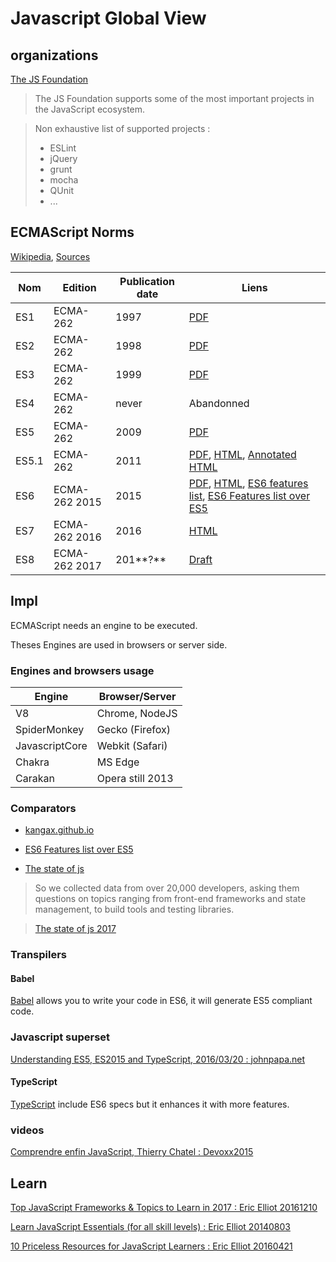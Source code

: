 # Javascript Global View

## organizations

[The JS Foundation](https://js.foundation/)

> The JS Foundation supports some of the most important projects in the JavaScript ecosystem.

> Non exhaustive list of supported projects :
> - ESLint
> - jQuery
> - grunt
> - mocha
> - QUnit
> - ...

## ECMAScript Norms

[Wikipedia](https://fr.wikipedia.org/wiki/ECMAScript), [Sources](https://developer.mozilla.org/fr/docs/Web/JavaScript/Language_Resources)

| Nom | Edition | Publication date | Liens | 
| --- | ------- | ---------------- | ----- |
| ES1 | ECMA-262 | 1997 | [PDF](https://www.ecma-international.org/publications/files/ECMA-ST-ARCH/ECMA-262,%201st%20edition,%20June%201997.pdf) |
| ES2 | ECMA-262 | 1998 | [PDF](https://www.ecma-international.org/publications/files/ECMA-ST-ARCH/ECMA-262,%202nd%20edition,%20August%201998.pdf) |
| ES3 | ECMA-262 | 1999 | [PDF](https://www.ecma-international.org/publications/files/ECMA-ST-ARCH/ECMA-262,%203rd%20edition,%20December%201999.pdf) |
| ES4 | ECMA-262 | never | Abandonned |
| ES5 | ECMA-262 | 2009 | [PDF](https://www.ecma-international.org/publications/files/ECMA-ST-ARCH/ECMA-262%205th%20edition%20December%202009.pdf) |
| ES5.1 | ECMA-262 | 2011 | [PDF](http://www.ecma-international.org/ecma-262/5.1/Ecma-262.pdf), [HTML](https://www.ecma-international.org/ecma-262/5.1/), [Annotated HTML](https://es5.github.io/) |
| ES6 | ECMA-262 2015 | 2015 | [PDF](http://www.ecma-international.org/publications/files/ECMA-ST/Ecma-262.pdf), [HTML](http://www.ecma-international.org/ecma-262/6.0/index.html), [ES6 features list](https://github.com/lukehoban/es6features), [ES6 Features list over ES5](http://es6-features.org) |
| ES7 | ECMA-262 2016 | 2016 | [HTML](https://www.ecma-international.org/ecma-262/7.0/) |
| ES8 | ECMA-262 2017 | 201**?** | [Draft](http://tc39.github.io/ecma262/) |

## Impl

ECMAScript needs an engine to be executed.

Theses Engines are used in browsers or server side.

### Engines and browsers usage

| Engine | Browser/Server |
| ------ | -------- |
| V8 | Chrome, NodeJS |
| SpiderMonkey | Gecko (Firefox) |
| JavascriptCore | Webkit (Safari) |
| Chakra | MS Edge |
| Carakan | Opera still 2013 |

### Comparators

- [kangax.github.io](http://kangax.github.io/compat-table)
- [ES6 Features list over ES5](http://es6-features.org)

- [The state of js](https://stateofjs.com/)

> So we collected data from over 20,000 developers, asking them questions on topics ranging from front-end frameworks and state management, to build tools and testing libraries.

> [The state of js 2017](https://stateofjs.com/2017/introduction/)

### Transpilers

#### Babel

[Babel](https://babeljs.io/) allows you to write your code in ES6, it will generate ES5 compliant code.

### Javascript superset

[Understanding ES5, ES2015 and TypeScript, 2016/03/20 : johnpapa.net](https://johnpapa.net/es5-es2015-typescript/)

#### TypeScript

[TypeScript](http://www.typescriptlang.org/) include ES6 specs but it enhances it with more features.

### videos

[Comprendre enfin JavaScript, Thierry Chatel : Devoxx2015](https://www.youtube.com/watch?v=PSeU1IJztkI&list=PLklQqdqnBkPgctKh1xIvF4eFGtmvUvE2b&index=128)

## Learn

[Top JavaScript Frameworks & Topics to Learn in 2017 : Eric Elliot 20161210](https://medium.com/javascript-scene/top-javascript-frameworks-topics-to-learn-in-2017-700a397b711)

[Learn JavaScript Essentials (for all skill levels) : Eric Elliot 20140803](https://medium.com/javascript-scene/learn-javascript-b631a4af11f2)

[10 Priceless Resources for JavaScript Learners : Eric Elliot 20160421](https://medium.com/javascript-scene/10-priceless-resources-for-javascript-learners-bbf2f7d7f84e)
